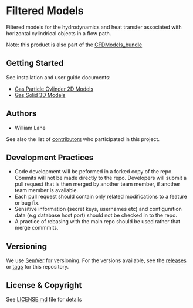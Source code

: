 # Filtered Models
Filtered models for the hydrodynamics and heat transfer associated with horizontal cylindrical objects in a flow path.

Note: this product is also part of the [CFDModels_bundle](../../../CFDModels_bundle)

## Getting Started
See installation and user guide documents:
* [Gas Particle Cylinder 2D Models](./gas-particle-cylinder_2d_models/docs)
* [Gas Solid 3D Models](./gas-solid-3d-models/docs) 

## Authors
* William Lane

See also the list of [contributors](../../contributors) who participated in this project.

## Development Practices
* Code development will be peformed in a forked copy of the repo. Commits will not be 
  made directly to the repo. Developers will submit a pull request that is then merged
  by another team member, if another team member is available.
* Each pull request should contain only related modifications to a feature or bug fix.  
* Sensitive information (secret keys, usernames etc) and configuration data 
  (e.g database host port) should not be checked in to the repo.
* A practice of rebasing with the main repo should be used rather that merge commmits.

## Versioning
We use [SemVer](http://semver.org/) for versioning. For the versions available, 
see the [releases](../../releases) or [tags](../../tags) for this repository. 

## License & Copyright
See [LICENSE.md](LICENSE.md) file for details
